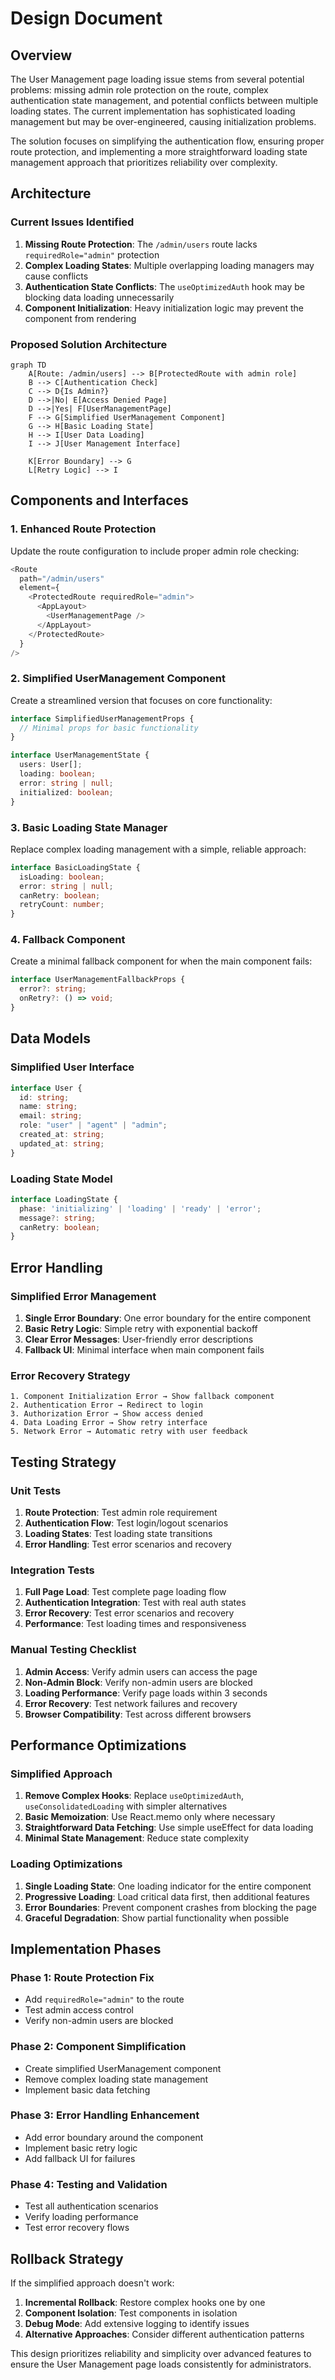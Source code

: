 # Design Document

## Overview

The User Management page loading issue stems from several potential problems: missing admin role protection on the route, complex authentication state management, and potential conflicts between multiple loading states. The current implementation has sophisticated loading management but may be over-engineered, causing initialization problems.

The solution focuses on simplifying the authentication flow, ensuring proper route protection, and implementing a more straightforward loading state management approach that prioritizes reliability over complexity.

## Architecture

### Current Issues Identified

1. **Missing Route Protection**: The `/admin/users` route lacks `requiredRole="admin"` protection
2. **Complex Loading States**: Multiple overlapping loading managers may cause conflicts
3. **Authentication State Conflicts**: The `useOptimizedAuth` hook may be blocking data loading unnecessarily
4. **Component Initialization**: Heavy initialization logic may prevent the component from rendering

### Proposed Solution Architecture

```mermaid
graph TD
    A[Route: /admin/users] --> B[ProtectedRoute with admin role]
    B --> C[Authentication Check]
    C --> D{Is Admin?}
    D -->|No| E[Access Denied Page]
    D -->|Yes| F[UserManagementPage]
    F --> G[Simplified UserManagement Component]
    G --> H[Basic Loading State]
    H --> I[User Data Loading]
    I --> J[User Management Interface]
    
    K[Error Boundary] --> G
    L[Retry Logic] --> I
```

## Components and Interfaces

### 1. Enhanced Route Protection

Update the route configuration to include proper admin role checking:

```typescript
<Route
  path="/admin/users"
  element={
    <ProtectedRoute requiredRole="admin">
      <AppLayout>
        <UserManagementPage />
      </AppLayout>
    </ProtectedRoute>
  }
/>
```

### 2. Simplified UserManagement Component

Create a streamlined version that focuses on core functionality:

```typescript
interface SimplifiedUserManagementProps {
  // Minimal props for basic functionality
}

interface UserManagementState {
  users: User[];
  loading: boolean;
  error: string | null;
  initialized: boolean;
}
```

### 3. Basic Loading State Manager

Replace complex loading management with a simple, reliable approach:

```typescript
interface BasicLoadingState {
  isLoading: boolean;
  error: string | null;
  canRetry: boolean;
  retryCount: number;
}
```

### 4. Fallback Component

Create a minimal fallback component for when the main component fails:

```typescript
interface UserManagementFallbackProps {
  error?: string;
  onRetry?: () => void;
}
```

## Data Models

### Simplified User Interface

```typescript
interface User {
  id: string;
  name: string;
  email: string;
  role: "user" | "agent" | "admin";
  created_at: string;
  updated_at: string;
}
```

### Loading State Model

```typescript
interface LoadingState {
  phase: 'initializing' | 'loading' | 'ready' | 'error';
  message?: string;
  canRetry: boolean;
}
```

## Error Handling

### Simplified Error Management

1. **Single Error Boundary**: One error boundary for the entire component
2. **Basic Retry Logic**: Simple retry with exponential backoff
3. **Clear Error Messages**: User-friendly error descriptions
4. **Fallback UI**: Minimal interface when main component fails

### Error Recovery Strategy

```
1. Component Initialization Error → Show fallback component
2. Authentication Error → Redirect to login
3. Authorization Error → Show access denied
4. Data Loading Error → Show retry interface
5. Network Error → Automatic retry with user feedback
```

## Testing Strategy

### Unit Tests

1. **Route Protection**: Test admin role requirement
2. **Authentication Flow**: Test login/logout scenarios
3. **Loading States**: Test loading state transitions
4. **Error Handling**: Test error scenarios and recovery

### Integration Tests

1. **Full Page Load**: Test complete page loading flow
2. **Authentication Integration**: Test with real auth states
3. **Error Recovery**: Test error scenarios and recovery
4. **Performance**: Test loading times and responsiveness

### Manual Testing Checklist

1. **Admin Access**: Verify admin users can access the page
2. **Non-Admin Block**: Verify non-admin users are blocked
3. **Loading Performance**: Verify page loads within 3 seconds
4. **Error Recovery**: Test network failures and recovery
5. **Browser Compatibility**: Test across different browsers

## Performance Optimizations

### Simplified Approach

1. **Remove Complex Hooks**: Replace `useOptimizedAuth`, `useConsolidatedLoading` with simpler alternatives
2. **Basic Memoization**: Use React.memo only where necessary
3. **Straightforward Data Fetching**: Use simple useEffect for data loading
4. **Minimal State Management**: Reduce state complexity

### Loading Optimizations

1. **Single Loading State**: One loading indicator for the entire component
2. **Progressive Loading**: Load critical data first, then additional features
3. **Error Boundaries**: Prevent component crashes from blocking the page
4. **Graceful Degradation**: Show partial functionality when possible

## Implementation Phases

### Phase 1: Route Protection Fix
- Add `requiredRole="admin"` to the route
- Test admin access control
- Verify non-admin users are blocked

### Phase 2: Component Simplification
- Create simplified UserManagement component
- Remove complex loading state management
- Implement basic data fetching

### Phase 3: Error Handling Enhancement
- Add error boundary around the component
- Implement basic retry logic
- Add fallback UI for failures

### Phase 4: Testing and Validation
- Test all authentication scenarios
- Verify loading performance
- Test error recovery flows

## Rollback Strategy

If the simplified approach doesn't work:

1. **Incremental Rollback**: Restore complex hooks one by one
2. **Component Isolation**: Test components in isolation
3. **Debug Mode**: Add extensive logging to identify issues
4. **Alternative Approaches**: Consider different authentication patterns

This design prioritizes reliability and simplicity over advanced features to ensure the User Management page loads consistently for administrators.